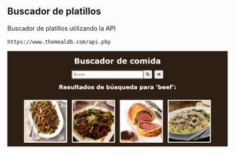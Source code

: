 ## Buscador de platillos

Buscador de platillos utilizando la API

```
https://www.themealdb.com/api.php
```

![captura](https://github.com/alextello/JS-MealFinder/blob/master/img/1.png?raw=true)
